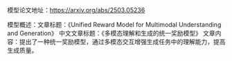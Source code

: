 模型论文地址：https://arxiv.org/abs/2503.05236

模型概述：文章标题：《Unified Reward Model for Multimodal Understanding and Generation》
中文文章标题：《多模态理解和生成的统一奖励模型》
文章内容：提出了一种统一奖励模型，通过多模态交互增强生成任务中的理解能力，提高生成质量。
